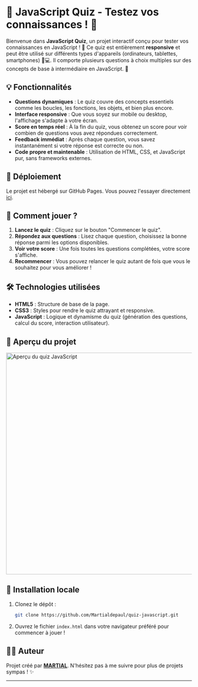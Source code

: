 # 📝 JavaScript Quiz - Testez vos connaissances ! 🎯

Bienvenue dans **JavaScript Quiz**, un projet interactif conçu pour tester vos connaissances en JavaScript ! 🚀 Ce quiz est entièrement **responsive** et peut être utilisé sur différents types d'appareils (ordinateurs, tablettes, smartphones) 📱💻. Il comporte plusieurs questions à choix multiples sur des concepts de base à intermédiaire en JavaScript. 🎉

## 💡 Fonctionnalités

- **Questions dynamiques** : Le quiz couvre des concepts essentiels comme les boucles, les fonctions, les objets, et bien plus encore.
- **Interface responsive** : Que vous soyez sur mobile ou desktop, l'affichage s'adapte à votre écran.
- **Score en temps réel** : À la fin du quiz, vous obtenez un score pour voir combien de questions vous avez répondues correctement.
- **Feedback immédiat** : Après chaque question, vous savez instantanément si votre réponse est correcte ou non.
- **Code propre et maintenable** : Utilisation de HTML, CSS, et JavaScript pur, sans frameworks externes.

## 🚀 Déploiement

Le projet est hébergé sur GitHub Pages. Vous pouvez l'essayer directement [ici](https://martialdepaul.github.io/quiz-javascript/).

## 🎯 Comment jouer ?

1. **Lancez le quiz** : Cliquez sur le bouton "Commencer le quiz".
2. **Répondez aux questions** : Lisez chaque question, choisissez la bonne réponse parmi les options disponibles.
3. **Voir votre score** : Une fois toutes les questions complétées, votre score s'affiche.
4. **Recommencer** : Vous pouvez relancer le quiz autant de fois que vous le souhaitez pour vous améliorer !

## 🛠️ Technologies utilisées

- **HTML5** : Structure de base de la page.
- **CSS3** : Styles pour rendre le quiz attrayant et responsive.
- **JavaScript** : Logique et dynamisme du quiz (génération des questions, calcul du score, interaction utilisateur).

## 📸 Aperçu du projet

<img src="ton-lien-vers-image.png" alt="Aperçu du quiz JavaScript" width="600" />

## 📂 Installation locale

1. Clonez le dépôt :  
   ```bash
   git clone https://github.com/Martialdepaul/quiz-javascript.git
   ```
2. Ouvrez le fichier `index.html` dans votre navigateur préféré pour commencer à jouer !

## 👨‍💻 Auteur

Projet créé par **[MARTIAL](https://github.com/Martialdepaul/)**. N'hésitez pas à me suivre pour plus de projets sympas ! ✨

---
